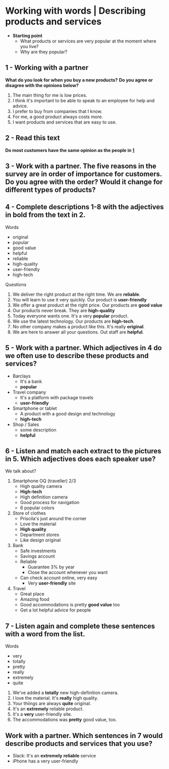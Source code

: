 # Working with words | Describing products and services
- **Starting point**
  - What products or services are very popular at the moment where you live?
  - Why are they popular?

## 1 - Working with a partner

**What do you look for when you buy a new products?**
**Do you agree or disagree with the opinions below?**
1. The main thing for me is low prices.
2. I think it's important to be able to speak to an employee for help and advice.
3. I prefer to buy from companies that I know.
4. For me, a good product always costs more.
5. I want products and services that are easy to use.

## 2 - Read this text

**Do most customers have the same opinion as the people in [1](#1---working-with-a-partner)**

## 3 - Work with a partner. The five reasons in the survey are in order of importance for customers. Do you agree with the order? Would it change for different types of products?


## 4 - Complete descriptions 1-8 with the adjectives in bold from the text in 2.
Words
- original
- popular
- good value
- helpful
- reliable
- high-quality
- user-friendly
- high-tech

Questions
1. We deliver the right product at the right time. We are **reliable**.
2. You will learn to use it very quickly. Our product is **user-friendly**
3. We offer a great product at the right price. Our products are **good value**
4. Our products never break. They are **high-quality**
5. Today everyone wants one. It's a very **popular** product.
6. We use the latest technology. Our products are **high-tech**.
7. No other company makes a product like this. It's really **original**.
8. We are here to answer all your questions. Out staff are **helpful**.

## 5 - Work with a partner. Which adjectives in 4 do we often use to describe these products and services?

- Barclays
  - It's a bank
  - **popular** 
- Travel company
  - It's a platform with package travels
  - **user-friendly**
- Smartphone or tablet
  - A product with a good design and technology
  - **high-tech**
- Shop / Sales
  - some description
  - **helpful**

## 6 - Listen and match each extract to the pictures in 5. Which adjectives does each speaker use?
We talk about?
1. Smartphone OQ (traveller) 2/3
    - High quality camera
    - **High-tech**
    - High definition camera
    - Good process for navigation
    - 6 popular colors
2. Store of clothes
    - Priscila's just around the corner
    - Love the material
    - **High quality**
    - Department stores
    - Like design original
3. Bank
    - Safe investments
    - Savings account
    - Reliable
      - Guarantee 3% by year
      - Close the account whenever you want
    - Can check account online, very easy
      - Very **user-friendly** site
4. Travel
    - Great place
    - Amazing food
    - Good accommodations is pretty **good value** too
    - Get a lot helpful advice for people

## 7 - Listen again and complete these sentences with a word from the list.
Words
- very
- totally
- pretty
- really
- extremely
- quite

1. We've added a **totally** new high-definition camera.
2. I love the material. It's **really** high quality. 
3. Your thiings are always **quite** original.
4. It's an **extremely** reliable product.
5. It's a **very** user-friendly site.
6. The accommodations was **pretty** good value, too.

## Work with a partner. Which sentences in 7 would describe products and services that you use?

- Slack: It's an **extremely** **reliable** service
- iPhone has a very user-friendly 